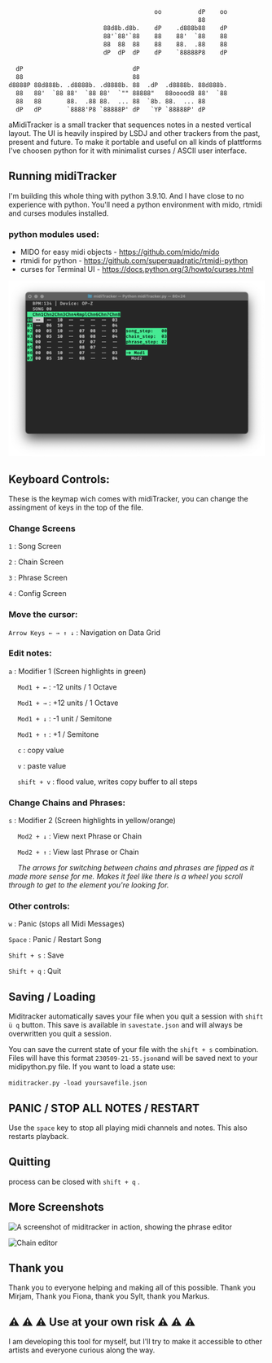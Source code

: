 ```
                                        oo          dP    oo 
                                                    88       
                          88d8b.d8b.    dP    .d888b88    dP 
                          88'`88'`88    88    88'  `88    88 
                          88  88  88    88    88.  .88    88 
                          dP  dP  dP    dP    `88888P8    dP 

  dP                              dP                         
  88                              88                         
d8888P 88d888b. .d8888b. .d8888b. 88  .dP  .d8888b. 88d888b. 
  88   88'  `88 88'  `88 88'  `"" 88888"   88ooood8 88'  `88 
  88   88       88.  .88 88.  ... 88  `8b. 88.  ... 88       
  dP   dP       `8888'P8 `88888P' dP   `YP `88888P' dP       
```                                 


aMidiTracker is a small tracker that sequences notes in a nested vertical layout. The UI is heavily inspired by LSDJ and other trackers from the past, present and future. To make it portable and useful on all kinds of plattforms I've choosen python for it with minimalist curses / ASCII user interface.


## Running midiTracker

I'm building this whole thing with python 3.9.10. And I have close to no experience with python. You'll need a python environment with mido, rtmidi and curses modules installed.

### python modules used:
- MIDO for easy midi objects - https://github.com/mido/mido
- rtmidi for python - https://github.com/superquadratic/rtmidi-python
- curses for Terminal UI - https://docs.python.org/3/howto/curses.html

![Song editor](/Documentation/screen_1.png)

## Keyboard Controls:

These is the keymap wich comes with midiTracker, you can change the assingment of keys in the top of the file.

### Change Screens

```1``` : Song Screen

```2``` : Chain Screen

```3``` : Phrase Screen

```4``` : Config Screen


### Move the cursor:

```Arrow Keys ← → ↑ ↓``` : Navigation on Data Grid

### Edit notes:

```a``` : Modifier 1 (Screen highlights in green)

&emsp; ```Mod1 + ←``` : -12 units / 1 Octave

&emsp; ```Mod1 + →``` : +12 units / 1 Octave

&emsp; ```Mod1 + ↓``` : -1 unit / Semitone

&emsp; ```Mod1 + ↑``` : +1 / Semitone

&emsp; ```c``` : copy value

&emsp; ```v``` : paste value

&emsp; ```shift + v``` : flood value, writes copy buffer to all steps

### Change Chains and Phrases:

```s``` : Modifier 2 (Screen highlights in yellow/orange)

&emsp; ```Mod2 + ↓``` : View next Phrase or Chain

&emsp; ```Mod2 + ↑``` : View last Phrase or Chain

&emsp; *The arrows for switching between chains and phrases are fipped as it made more sense for me. Makes it feel like there is a wheel you scroll through to get to the element you're looking for.* 

### Other controls:

```w``` : Panic (stops all Midi Messages)

```Space``` : Panic / Restart Song

```Shift + s``` : Save

```Shift + q``` : Quit


## Saving / Loading

Miditracker automatically saves your file when you quit a session with ```shift ü q``` button. This save is available in ```savestate.json``` and will always be overwritten you quit a session.

You can save the current state of your file with the ```shift + s``` combination. Files will have this format ```230509-21-55.json```and will be saved next to your midipython.py file. If you want to load a state use:

```miditracker.py -load yoursavefile.json```

## PANIC / STOP ALL NOTES / RESTART
Use the ```space``` key to stop all playing midi channels and notes. This also restarts playback.

## Quitting
process can be closed with ```shift + q``` .

## More Screenshots

![A screenshot of miditracker in action, showing the phrase editor](/Documentation/screen_2.png)

![Chain editor](/Documentation/screen_3.png)


## Thank you
Thank you to everyone helping and making all of this possible. Thank you Mirjam, Thank you Fiona, thank you Sylt, thank you Markus.


## ⚠️ ⚠️ ⚠️ Use at your own risk ⚠️ ⚠️ ⚠️
I am developing this tool for myself, but I'll try to make it accessible to other artists and everyone curious along the way.

